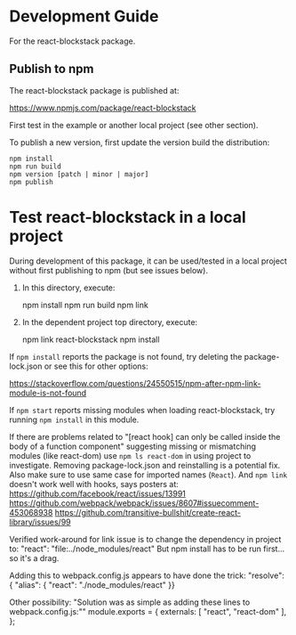 # Development Guide

For the react-blockstack package.

## Publish to npm

The react-blockstack package is published at:

https://www.npmjs.com/package/react-blockstack

First test in the example or another local project (see other section).

To publish a new version, first update the version build the distribution:

    npm install
    npm run build
    npm version [patch | minor | major]
    npm publish

# Test react-blockstack in a local project

During development of this package, it can be used/tested in a local project
without first publishing to npm (but see issues below).

1. In this directory, execute:

    npm install
    npm run build
    npm link

2. In the dependent project top directory, execute:

    npm link react-blockstack
    npm install

If `npm install` reports the package is not found, try deleting the package-lock.json or see this for other options:

https://stackoverflow.com/questions/24550515/npm-after-npm-link-module-is-not-found

If `npm start` reports missing modules when loading react-blockstack, try running `npm install` in this module.

If there are problems related to "[react hook] can only be called inside the body of a function component" suggesting missing or mismatching modules (like react-dom)
use `npm ls react-dom` in using project to investigate. Removing package-lock.json and
reinstalling is a potential fix. Also make sure to use same case for imported names (`React`). And `npm link` doesn't work well with hooks, says posters at:
https://github.com/facebook/react/issues/13991
https://github.com/webpack/webpack/issues/8607#issuecomment-453068938
https://github.com/transitive-bullshit/create-react-library/issues/99

Verified work-around for link issue is to change the dependency in project to:
"react": "file:../node_modules/react"
But npm install has to be run first... so it's a drag.

Adding this to webpack.config.js appears to have done the trick:
"resolve": { "alias": { "react": "./node_modules/react" }}

Other possibility:
"Solution was as simple as adding these lines to webpack.config.js:""
module.exports = {
    externals: [
        "react",
        "react-dom"
    ],
};
